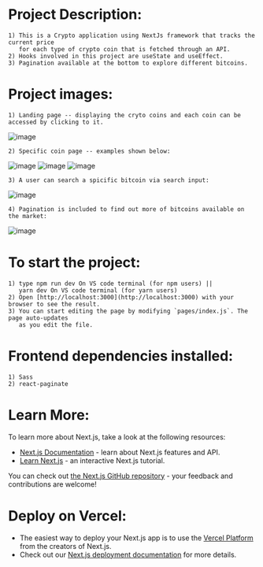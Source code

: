 #   Project Description:
    1) This is a Crypto application using NextJs framework that tracks the current price
       for each type of crypto coin that is fetched through an API.
    2) Hooks involved in this project are useState and useEffect.
    3) Pagination available at the bottom to explore different bitcoins.

#   Project images:
    1) Landing page -- displaying the cryto coins and each coin can be accessed by clicking to it.
![image](https://github.com/kevinandris/Crypto_app/assets/102328858/dea667d9-6234-4eec-a577-a354b532e4ef)

    2) Specific coin page -- examples shown below:
![image](https://github.com/kevinandris/Crypto_app/assets/102328858/07410f64-1c3f-4e97-8d4a-87b25490ce49)
![image](https://github.com/kevinandris/Crypto_app/assets/102328858/725be7f6-739c-43bc-bda4-fe03d94e9edd)
![image](https://github.com/kevinandris/Crypto_app/assets/102328858/f6688ed4-074f-4151-b848-cc74854b3482)

    3) A user can search a spicific bitcoin via search input:
![image](https://github.com/kevinandris/Crypto_app/assets/102328858/92ac8467-3406-45d8-b147-ed57db63c758)

    4) Pagination is included to find out more of bitcoins available on the market:
![image](https://github.com/kevinandris/Crypto_app/assets/102328858/cc9ce1e4-845c-449e-9d19-399cdb3a569c)

#   To start the project:
    1) type npm run dev On VS code terminal (for npm users) || 
       yarn dev On VS code terminal (for yarn users)
    2) Open [http://localhost:3000](http://localhost:3000) with your browser to see the result.
    3) You can start editing the page by modifying `pages/index.js`. The page auto-updates
       as you edit the file.

#   Frontend dependencies installed:
    1) Sass
    2) react-paginate

#   Learn More:

To learn more about Next.js, take a look at the following resources:

- [Next.js Documentation](https://nextjs.org/docs) - learn about Next.js features and API.
- [Learn Next.js](https://nextjs.org/learn) - an interactive Next.js tutorial.

You can check out [the Next.js GitHub repository](https://github.com/vercel/next.js/) - your feedback and contributions are welcome!

#   Deploy on Vercel:
- The easiest way to deploy your Next.js app is to use the [Vercel Platform](https://vercel.com/new?utm_medium=default-template&filter=next.js&utm_source=create-next-app&utm_campaign=create-next-app-readme) from the creators of Next.js.
- Check out our [Next.js deployment documentation](https://nextjs.org/docs/deployment) for more details.
